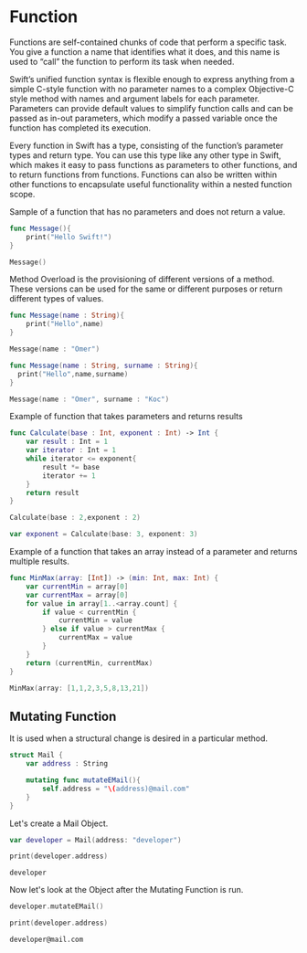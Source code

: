 # Function
Functions are self-contained chunks of code that perform a specific task. 
You give a function a name that identifies what it does, and this name is used to “call” the function to perform its task when needed.

Swift’s unified function syntax is flexible enough to express anything from a simple C-style function with no parameter names to a complex Objective-C style method with names and argument labels for each parameter. 
Parameters can provide default values to simplify function calls and can be passed as in-out parameters, which modify a passed variable once the function has completed its execution.

Every function in Swift has a type, consisting of the function’s parameter types and return type. 
You can use this type like any other type in Swift, which makes it easy to pass functions as parameters to other functions, and to return functions from functions. 
Functions can also be written within other functions to encapsulate useful functionality within a nested function scope.

Sample of a function that has no parameters and does not return a value.
```swift
func Message(){
    print("Hello Swift!")
}
```
```swift
Message()
```

Method Overload is the provisioning of different versions of a method. These versions can be used for the same or different purposes or return different types of values.
```swift
func Message(name : String){
    print("Hello",name)
}
```
```swift
Message(name : "Omer")
```
```swift
func Message(name : String, surname : String){
  print("Hello",name,surname)
}
```
```swift
Message(name : "Omer", surname : "Koc")
```

Example of function that takes parameters and returns results
```swift
func Calculate(base : Int, exponent : Int) -> Int {
    var result : Int = 1
    var iterator : Int = 1
    while iterator <= exponent{
        result *= base
        iterator += 1
    }
    return result
}
```
```swift
Calculate(base : 2,exponent : 2)
```
```swift
var exponent = Calculate(base: 3, exponent: 3)
```

Example of a function that takes an array instead of a parameter and returns multiple results.
```swift
func MinMax(array: [Int]) -> (min: Int, max: Int) {
    var currentMin = array[0]
    var currentMax = array[0]
    for value in array[1..<array.count] {
        if value < currentMin {
            currentMin = value
        } else if value > currentMax {
            currentMax = value
        }
    }
    return (currentMin, currentMax)
}
```
```swift
MinMax(array: [1,1,2,3,5,8,13,21])
```
## Mutating Function
It is used when a structural change is desired in a particular method.
```swift
struct Mail {
    var address : String

    mutating func mutateEMail(){
        self.address = "\(address)@mail.com"
    }
}
```

Let's create a Mail Object.
```swift
var developer = Mail(address: "developer")
```
```swift
print(developer.address)
```
```
developer
```
Now let's look at the Object after the Mutating Function is run.
```swift
developer.mutateEMail()
```
```swift
print(developer.address)
```
```
developer@mail.com
```
